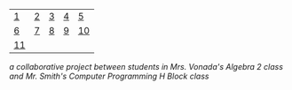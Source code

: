 <table>
  <tr>
   <td>
      <a href="http://alpha.editor.p5js.org/full/HyhQqqnUM">1</a>
    </td>
   <td>
      <a href="http://alpha.editor.p5js.org/full/H1lannDs8M">2</a>
    </td>
   <td>
      <a href="http://alpha.editor.p5js.org/full/B1qxi9hIz">3</a>
    </td>
   <td>
      <a href="http://alpha.editor.p5js.org/full/BJgKs9n8f">4</a>
    </td>
   <td>
      <a href="http://alpha.editor.p5js.org/full/H1o6sc2Lz">5</a>
    </td>
  </tr>
  <tr>
   <td>
      <a href="http://alpha.editor.p5js.org/full/BJaG2chUM">6</a>
    </td>
   <td>
      <a href="http://alpha.editor.p5js.org/full/SyqDpc38M">7</a>
    </td>
   <td>
      <a href="http://alpha.editor.p5js.org/full/HJXRT93Uf">8</a>
    </td>
   <td>
      <a href="http://alpha.editor.p5js.org/full/SJyoC5n8M">9</a>
    </td>
   <td>
      <a href="http://alpha.editor.p5js.org/full/HyUIkj2Lf">10</a>
    </td>
  </tr>
  <tr>
   <td>
      <a href="http://alpha.editor.p5js.org/full/By2woYiIG">11</a>
    </td>
  </tr>
</table>

<em>a collaborative project between students in Mrs. Vonada's Algebra 2 class and Mr. Smith's Computer Programming H Block class</em>
